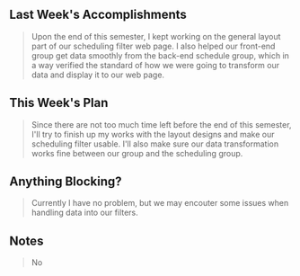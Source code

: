 ## Last Week's Accomplishments

> Upon the end of this semester, I kept working on the general layout part of our scheduling filter web page. I also helped our front-end group get data smoothly from the back-end schedule group, which in a way verified the standard of how we were going to transform our data and display it to our web page.

## This Week's Plan

> Since there are not too much time left before the end of this semester, I'll try to finish up my works with the layout designs and make our scheduling filter usable. I'll also make sure our data transformation works fine between our group and the scheduling group.

## Anything Blocking?

> Currently I have no problem, but we may encouter some issues when handling data into our filters. 

## Notes

> No